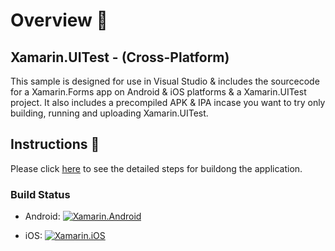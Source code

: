 # Overview 👀

## Xamarin.UITest - (Cross-Platform)

This sample is designed for use in Visual Studio & includes the sourcecode for a Xamarin.Forms app on Android & iOS platforms & a Xamarin.UITest project. It also includes a precompiled APK & IPA incase you want to try only building, running and uploading Xamarin.UITest.

## Instructions 📝

Please click [here](https://canarysplayground.github.io/mob-devops-demo/) to see the detailed steps for buildong the application.

### Build Status

- Android: [![Xamarin.Android](https://github.com/CanarysPlayground/mob-devops-demo/actions/workflows/xamarin-android.yml/badge.svg?branch=main)](https://github.com/CanarysPlayground/mob-devops-demo/actions/workflows/xamarin-android.yml)

- iOS: [![Xamarin.iOS](https://github.com/CanarysPlayground/mob-devops-demo/actions/workflows/iOS.yml/badge.svg?branch=main)](https://github.com/CanarysPlayground/mob-devops-demo/actions/workflows/iOS.yml)
